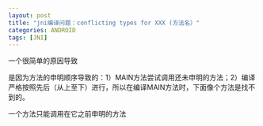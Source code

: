 ```yaml
---
layout: post
title: "jni编译问题：conflicting types for XXX (方法名）"
categories: ANDROID
tags: [JNI]
---
```


一个很简单的原因导致

是因为方法的申明顺序导致的：1）MAIN方法尝试调用还未申明的方法；2）编译严格按照先后（从上至下）进行，所以在编译MAIN方法时，下面像个方法是找不到的。

一个方法只能调用在它之前申明的方法